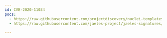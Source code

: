 ```yaml
---
id: CVE-2020-11034
pocs:
  - https://raw.githubusercontent.com/projectdiscovery/nuclei-templates/master/cves/2020/CVE-2020-11034.yaml
  - https://raw.githubusercontent.com/jaeles-project/jaeles-signatures/master/cves/glpi-open-redirect-cve-2020-11034.yaml

---
```

